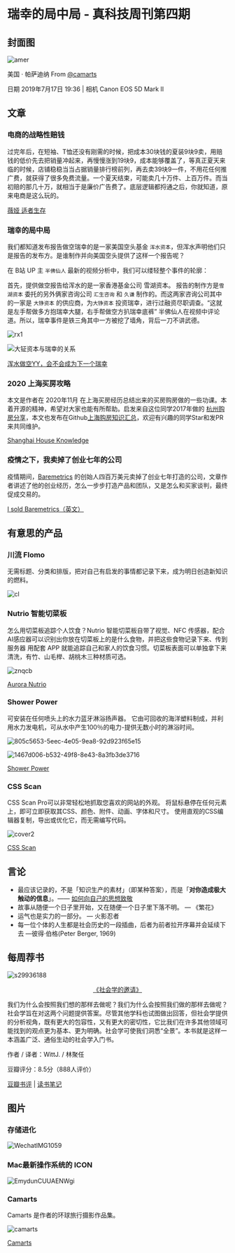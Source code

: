# 瑞幸的局中局 - 真科技周刊第四期

## 封面图

![amer](../assets/images/4/amer.png)

<span align="center">美国 · 帕萨迪纳 From <a href="https://camarts.app/D3n">@camarts</a></span>

<span align="center">日期 2019年7月17日 19:36 | 相机 Canon EOS 5D Mark II</span>

## 文章

### 电商的战略性赔钱

过完年后，在短袖、T恤还没有刚需的时候，把成本30块钱的夏装9块9卖，用赔钱的低价先去把销量冲起来，再慢慢涨到19块9，成本能够覆盖了，等真正夏天来临的时候，店铺稳稳当当占据销量排行榜前列，再去卖39块9一件，不用花任何推广费，就获得了很多免费流量。一个夏天结束，可能卖几十万件、上百万件。而当初赔的那几十万，就相当于是廉价广告费了。底层逻辑都捋通之后，你就知道，原来电商是这么玩的。

[薇娅 适者生存](https://mp.weixin.qq.com/s/m9rnJt9_tZAPdE4FbKKg0g)

### 瑞幸的局中局

我们都知道发布报告做空瑞幸的是一家美国空头基金 `浑水资本`，但浑水声明他们只是报告的发布方。是谁制作并向美国空头提供了这样一个报告呢？

在 B站 UP 主 `半佛仙人` 最新的视频分析中，我们可以缕轻整个事件的轮廓：

首先，提供做空报告给浑水的是一家香港基金公司 雪湖资本。 报告的制作方是`雪湖资本` 委托的另外俩家咨询公司 `汇生咨询` 和 `久谦` 制作的。而这两家咨询公司其中的一家是 `大铮资本` 的供应商，为`大铮资本` 投资瑞幸，进行过融资尽职调查。“这就是左手帮做多方抱瑞幸大腿，右手帮做空方扒瑞幸底裤” 半佛仙人在视频中评论道。所以，瑞幸事件是铁三角其中一方被挖了墙角，背后一刀不讲武德。

![rx1](../assets/images/4/rx1.png)

![大钲资本与瑞幸的关系](../assets/images/4/rx2.png)

[浑水做空YY，会不会成为下一个瑞幸](https://www.bilibili.com/video/BV1ya4y1p741)

### 2020 上海买房攻略

本文是作者在 2020年11月 在上海买房经历总结出来的买房购房做的一些功课。本着开源的精神，希望对大家也能有所帮助。启发来自这位同学2017年做的 [杭州购房分享](https://github.com/houshanren/hangzhou_house_knowledge)，本文也发布在Github[上海购房知识汇总](https://github.com/ayuer/shanghai_house_knowledge)，欢迎有兴趣的同学Star和发PR来共同维护。

[Shanghai House Knowledge](https://github.com/ayuer/shanghai_house_knowledge)

### 疫情之下，我卖掉了创业七年的公司

疫情期间，[Baremetrics](https://baremetrics.com/blog/i-sold-baremetrics) 的创始人四百万美元卖掉了创业七年打造的公司，文章作者讲述了他的创业经历，怎么一步步打造产品和团队，又是怎么和买家谈判，最终促成交易的。

[I sold Baremetrics（英文）](https://baremetrics.com/blog/i-sold-baremetrics)

##  有意思的产品

### 川流 Flomo

无需标题、分类和排版，把对自己有启发的事情都记录下来，成为明日创造新知识的燃料。

![cl](../assets/images/4/cl.png)

###  Nutrio 智能切菜板

怎么用切菜板追踪个人饮食？Nutrio 智能切菜板自带了视觉、NFC 传感器，配合AI感应器可以识别出你放在切菜板上的是什么食物，并把这些食物记录下来、传到服务器 用配套 APP 就能追踪自己和家人的饮食习惯。切菜板表面可以单独拿下来清洗，有竹、山毛榉、胡桃木三种材质可选。

![znqcb](../assets/images/4/znqcb.png)

[Aurora Nutrio](https://www.aurora-nutrio.com/)

### Shower Power

可安装在任何喷头上的水力蓝牙淋浴扬声器。 它由可回收的海洋塑料制成，并利用水力发电机，可从水中产生100％的电力-提供无数小时的淋浴时间。

![805c5653-5eec-4e05-9ea8-92d923f65e15](../assets/images/4/805c5653-5eec-4e05-9ea8-92d923f65e15.png)

![1467d006-b532-49f8-8e43-8a3fb3de3716](../assets/images/4/1467d006-b532-49f8-8e43-8a3fb3de3716.png)

[Shower Power](https://www.kickstarter.com/projects/ampere/shower-power-waterproof-bluetooth-speaker-hydropower/?ref=producthunt)

### CSS Scan

CSS Scan Pro可以非常轻松地抓取您喜欢的网站的外观。 将鼠标悬停在任何元素上，即可立即获取其CSS、颜色、附件、动画、字体和尺寸。 使用直观的CSS编辑器复制，导出或优化它，而无需编写代码。

![cover2](../assets/images/4/cover2.png)

[CSS Scan](https://cssscanpro.com/)

## 言论

- 最应该记录的，不是「知识生产的素材」（即某种答案），而是「**对你造成极大触动的信息**」。—— [如何向自己的思想致敬](https://flomo.app/user/301?tag=flomoWeekly/Vol.010)
- 故事从随便一个日子里开始，又在随便一个日子里下落不明。 — 《繁花》
- 运气也是实力的一部分。 — 火影忍者
- 每一位个体的人生都是社会历史的一段插曲，后者为前者拉开序幕并会延续下去 —彼得·伯格(Peter Berger, 1969)

## 每周荐书

![s29936188](../assets/images/4/s29936188.png)

<center><a href="https://book.douban.com/subject/25764449/">《社会学的邀请》</a></center>

我们为什么会按照我们想的那样去做呢？我们为什么会按照我们做的那样去做呢？社会学旨在对这两个问题提供答案。尽管其他学科也试图做出回答，但社会学提供的分析视角，既有更大的包容性，又有更大的密切性，它比我们在许多其他领域可能找到的观点更为基本、更为明确。社会学可使我们洞悉“全景”。本书就是这样一本涵盖广泛、通俗生动的社会学入门书。

作者 / 译者：WittJ. / 林聚任

豆瓣评分：8.5分（888人评价）

[豆瓣书评](https://book.douban.com/review/5883031/) | [读书笔记](https://www.notion.so/9291528048d343f2946da84e1931b648)

## 图片

### 存储进化

![WechatIMG1059](../assets/images/4/WechatIMG1059.png)

### Mac最新操作系统的 ICON

![EmydunCUUAENWgi](../assets/images/4/EmydunCUUAENWgi.png)

### Camarts

Camarts 是作者的环球旅行摄影作品集。

![camarts](../assets/images/4/camarts.png)

[Camarts](https://camarts.app/H9c?w6)

